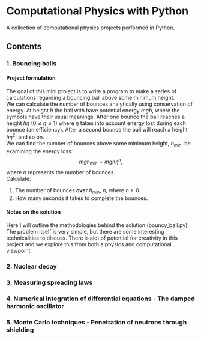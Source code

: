 # Computational Physics with Python

A collection of computational physics projects performed in Python.

## Contents

### 1. Bouncing balls

#### Project formulation

The goal of this mini project is to write a program to make a series of calculations regarding a bouncing ball above some minimum height.  
We can calculate the number of bounces analytically using conservation of energy. At height $h$ the ball with have potential energy $mgh$, where the symbols have their usual meanings. After one bounce the ball reaches a height $h\eta$ $(0 \leq \eta \leq 1)$ where $\eta$ takes into account energy lost during each bounce (an efficiency). After a second bounce the ball will reach a height $h\eta^{2}$, and so on.  
We can find the number of bounces above some minimum height, $h_{\text{min}}$, be examining the energy loss:
$$mgh_{\text{min}} = mgh\eta^{n},$$
where $n$ represents the number of bounces.  
Calculate:
1. The number of bounces **over** $h_{\text{min}}$, $n$, where $n \geq 0$.  
2. How many seconds it takes to complete the bounces.

#### Notes on the solution

Here I will outline the methodologies behind the solution (bouncy_ball.py).    
The problem itself is very simple, but there are some interesting technicalities to discuss. There is alot of potential for creativity in this project and we explore this from both a physics and computational viewpoint.  


### 2. Nuclear decay

### 3. Measuring spreading laws

### 4. Numerical integration of differential equations - The damped harmonic oscillator

### 5. Monte Carlo techniques - Penetration of neutrons through shielding

